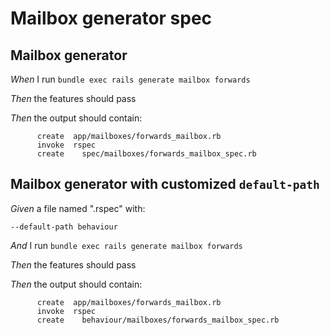 # Mailbox generator spec

## Mailbox generator

_When_ I run `bundle exec rails generate mailbox forwards`

_Then_ the features should pass

_Then_ the output should contain:

```
      create  app/mailboxes/forwards_mailbox.rb
      invoke  rspec
      create    spec/mailboxes/forwards_mailbox_spec.rb
```

## Mailbox generator with customized `default-path`

_Given_ a file named ".rspec" with:

```
--default-path behaviour
```

_And_ I run `bundle exec rails generate mailbox forwards`

_Then_ the features should pass

_Then_ the output should contain:

```
      create  app/mailboxes/forwards_mailbox.rb
      invoke  rspec
      create    behaviour/mailboxes/forwards_mailbox_spec.rb
```
